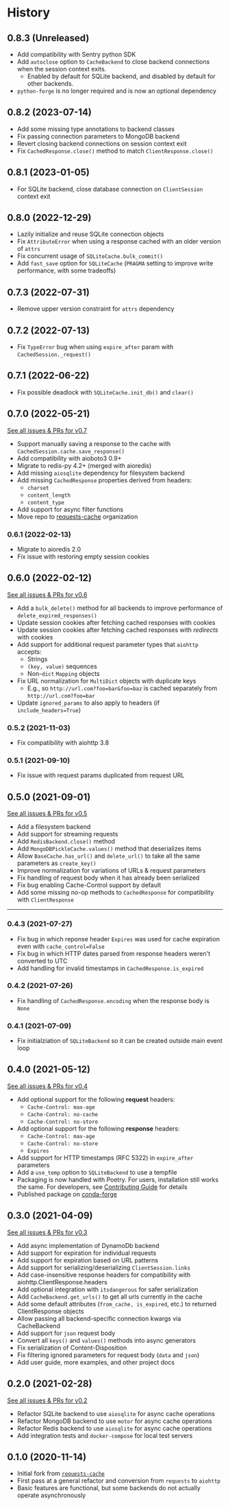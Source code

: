 # History

## 0.8.3 (Unreleased)
* Add compatibility with Sentry python SDK
* Add `autoclose` option to `CacheBackend` to close backend connections when the session context exits.
  * Enabled by default for SQLite backend, and disabled by default for other backends.
* `python-forge` is no longer required and is now an optional dependency

## 0.8.2 (2023-07-14)
* Add some missing type annotations to backend classes
* Fix passing connection parameters to MongoDB backend
* Revert closing backend connections on session context exit
* Fix `CachedResponse.close()` method to match `ClientResponse.close()`

## 0.8.1 (2023-01-05)
* For SQLite backend, close database connection on `ClientSession` context exit

## 0.8.0 (2022-12-29)
* Lazily initialize and reuse SQLite connection objects
* Fix `AttributeError` when using a response cached with an older version of `attrs`
* Fix concurrent usage of `SQLiteCache.bulk_commit()`
* Add `fast_save` option for `SQLiteCache` (`PRAGMA` setting to improve write performance, with some tradeoffs)

## 0.7.3 (2022-07-31)
* Remove upper version constraint for `attrs` dependency

## 0.7.2 (2022-07-13)
* Fix `TypeError` bug when using `expire_after` param with `CachedSession._request()`

## 0.7.1 (2022-06-22)
* Fix possible deadlock with `SQLiteCache.init_db()` and `clear()`

## 0.7.0 (2022-05-21)
[See all issues & PRs for v0.7](https://github.com/requests-cache/aiohttp-client-cache/milestone/6?closed=1)
* Support manually saving a response to the cache with `CachedSession.cache.save_response()`
* Add compatibility with aioboto3 0.9+
* Migrate to redis-py 4.2+ (merged with aioredis)
* Add missing `aiosqlite` dependency for filesystem backend
* Add missing `CachedResponse` properties derived from headers:
  * `charset`
  * `content_length`
  * `content_type`
* Add support for async filter functions
* Move repo to [requests-cache](https://github.com/requests-cache) organization

### 0.6.1 (2022-02-13)
* Migrate to aioredis 2.0
* Fix issue with restoring empty session cookies

## 0.6.0 (2022-02-12)
[See all issues & PRs for v0.6](https://github.com/requests-cache/aiohttp-client-cache/milestone/5?closed=1)
* Add a `bulk_delete()` method for all backends to improve performance of `delete_expired_responses()`
* Update session cookies after fetching cached responses with cookies
* Update session cookies after fetching cached responses with _redirects_ with cookies
* Add support for additional request parameter types that `aiohttp` accepts:
  * Strings
  * `(key, value)` sequences
  * Non-`dict` `Mapping` objects
* Fix URL normalization for `MultiDict` objects with duplicate keys
  * E.g., so  `http://url.com?foo=bar&foo=baz` is cached separately from `http://url.com?foo=bar`
* Update `ignored_params` to also apply to headers (if `include_headers=True`)

### 0.5.2 (2021-11-03)
* Fix compatibility with aiohttp 3.8

### 0.5.1 (2021-09-10)
* Fix issue with request params duplicated from request URL

## 0.5.0 (2021-09-01)
[See all issues & PRs for v0.5](https://github.com/requests-cache/aiohttp-client-cache/milestone/4?closed=1)

* Add a filesystem backend
* Add support for streaming requests
* Add `RedisBackend.close()` method
* Add `MongoDBPickleCache.values()` method that deserializes items
* Allow `BaseCache.has_url()` and `delete_url()` to take all the same parameters as `create_key()`
* Improve normalization for variations of URLs & request parameters
* Fix handling of request body when it has already been serialized
* Fix bug enabling Cache-Control support by default
* Add some missing no-op methods to `CachedResponse` for compatibility with `ClientResponse`

---
### 0.4.3 (2021-07-27)
* Fix bug in which reponse header `Expires` was used for cache expiration even with `cache_control=False`
* Fix bug in which HTTP dates parsed from response headers weren't converted to UTC
* Add handling for invalid timestamps in `CachedResponse.is_expired`

### 0.4.2 (2021-07-26)
* Fix handling of `CachedResponse.encoding` when the response body is `None`

### 0.4.1 (2021-07-09)
* Fix initialziation of `SQLiteBackend` so it can be created outside main event loop

## 0.4.0 (2021-05-12)
[See all issues & PRs for v0.4](https://github.com/requests-cache/aiohttp-client-cache/milestone/3?closed=1)

* Add optional support for the following **request** headers:
    * `Cache-Control: max-age`
    * `Cache-Control: no-cache`
    * `Cache-Control: no-store`
* Add optional support for the following **response** headers:
    * `Cache-Control: max-age`
    * `Cache-Control: no-store`
    * `Expires`
* Add support for HTTP timestamps (RFC 5322) in ``expire_after`` parameters
* Add a `use_temp` option to `SQLiteBackend` to use a tempfile
* Packaging is now handled with Poetry. For users, installation still works the same. For developers,
  see [Contributing Guide](https://aiohttp-client-cache.readthedocs.io/en/stable/contributing.html) for details
* Published package on [conda-forge](https://anaconda.org/conda-forge/aiohttp-client-cache)

## 0.3.0 (2021-04-09)
[See all issues & PRs for v0.3](https://github.com/requests-cache/aiohttp-client-cache/milestone/2?closed=1)

* Add async implementation of DynamoDb backend
* Add support for expiration for individual requests
* Add support for expiration based on URL patterns
* Add support for serializing/deserializing `ClientSession.links`
* Add case-insensitive response headers for compatibility with aiohttp.ClientResponse.headers
* Add optional integration with `itsdangerous` for safer serialization
* Add `CacheBackend.get_urls()` to get all urls currently in the cache
* Add some default attributes (`from_cache, is_expired`, etc.) to returned ClientResponse objects
* Allow passing all backend-specific connection kwargs via CacheBackend
* Add support for `json` request body
* Convert all `keys()` and `values()` methods into async generators
* Fix serialization of Content-Disposition
* Fix filtering ignored parameters for request body (`data` and `json`)
* Add user guide, more examples, and other project docs

## 0.2.0 (2021-02-28)
[See all issues & PRs for v0.2](https://github.com/requests-cache/aiohttp-client-cache/milestone/1?closed=1)

* Refactor SQLite backend to use `aiosqlite` for async cache operations
* Refactor MongoDB backend to use `motor` for async cache operations
* Refactor Redis backend to use `aiosqlite` for async cache operations
* Add integration tests and `docker-compose` for local test servers

## 0.1.0 (2020-11-14)
* Initial fork from [`requests-cache`](https://github.com/reclosedev/requests-cache)
* First pass at a general refactor and conversion from `requests` to `aiohttp`
* Basic features are functional, but some backends do not actually operate asynchronously
